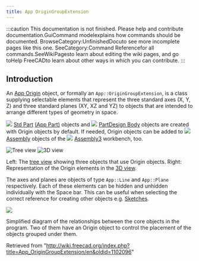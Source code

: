 ```yaml
---
title: App OriginGroupExtension
---
```


:::caution
This documentation is not finished. Please help and contribute documentation.GuiCommand modelexplains how commands should be documented. BrowseCategory:UnfinishedDocuto see more incomplete pages like this one. SeeCategory:Command Referencefor all commands.SeeWikiPagesto learn about editing the wiki pages, and go toHelp FreeCADto learn about other ways in which you can contribute.
:::

## Introduction

An [App Origin](/App_OriginGroupExtension "App OriginGroupExtension") object, or formally an `App::OriginGroupExtension`, is a class supplying selectable elements that represent the three standard axes (X, Y, Z) and three standard planes (XY, XZ and YZ) to objects that are intended to arrange different types of geometry in space.

![](/images/Std_Part.svg) [Std Part](/Std_Part "Std Part") [(App Part)](/App_Part "App Part") objects and
![](/images/PartDesign_Body.svg) [PartDesign Body](/PartDesign_Body "PartDesign Body") objects are created with Origin objects by default. If needed, Origin objects can be added to ![](/images/Assembly_Assembly_Tree.svg) [Assembly](/Assembly3_CreateAssembly "Assembly3 CreateAssembly") objects of the ![](/images/Assembly3_workbench_icon.svg) [Assembly3](/Assembly3_Workbench "Assembly3 Workbench") workbench, too.

![Tree view](/images/App_OriginGroupExtension_example.png) ![3D view](/images/App_OriginGroupExtension-02.png)

Left: The [tree view](/Tree_view "Tree view") showing three objects that use Origin objects. Right: Representation of the Origin elements in the [3D view](/3D_view "3D view").

The axes and planes are objects of type `App::Line` and `App::Plane` respectively. Each of these elements can be hidden and unhidden individually with the Space bar. This can be useful when selecting the correct reference for creating other objects e.g. [Sketches](/Sketch "Sketch").

![](/images/FreeCAD_core_objects.svg)

Simplified diagram of the relationships between the core objects in the program. Two of them have an Origin object to control the placement of the objects grouped under them.

Retrieved from "<http://wiki.freecad.org/index.php?title=App_OriginGroupExtension/en&oldid=1102096>"

